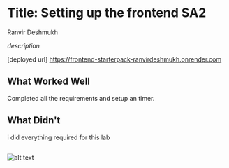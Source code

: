 # Title: Setting up the frontend SA2
Ranvir Deshmukh 

*description*

[deployed url] 
https://frontend-starterpack-ranvirdeshmukh.onrender.com


## What Worked Well
Completed all the requirements and setup an timer.

## What Didn't
i did everything required for this lab


##

![alt text](<screenshots/Screenshot 2024-04-11 at 7.44.29 PM.png>)



